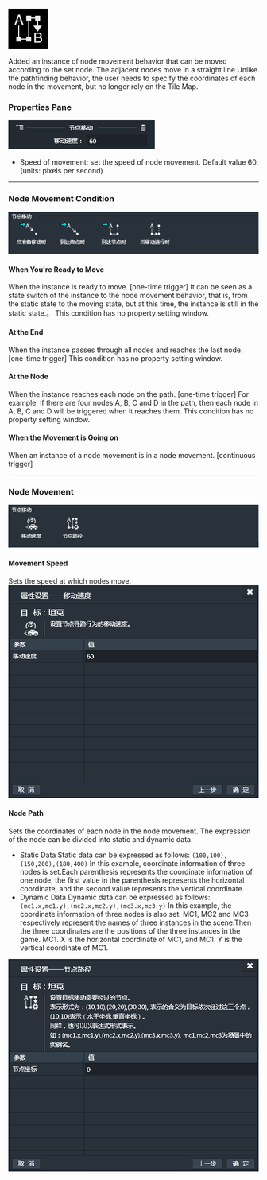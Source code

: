 ![](564d7b1eefdca.png)

Added an instance of node movement behavior that can be moved according to the set node. The adjacent nodes move in a straight line.Unlike the pathfinding behavior, the user needs to specify the coordinates of each node in the movement, but no longer rely on the Tile Map.

### Properties Pane
![](564d7b1ec7391.png)
- Speed of movement: set the speed of node movement. Default value 60. (units: pixels per second)

------------


### Node Movement Condition
![](564d7b1ee344c.png)
#### When You're Ready to Move
When the instance is ready to move. [one-time trigger]
It can be seen as a state switch of the instance to the node movement behavior, that is, from the static state to the moving state, but at this time, the instance is still in the static state.。
This condition has no property setting window.

#### At the End
When the instance passes through all nodes and reaches the last node. [one-time trigger]
This condition has no property setting window.

#### At the Node
When the instance reaches each node on the path. [one-time trigger]
For example, if there are four nodes A, B, C and D in the path, then each node in A, B, C and D will be triggered when it reaches them.
This condition has no property setting window.

#### When the Movement is Going on
When an instance of a node movement is in a node movement. [continuous trigger]

------------


### Node Movement
![](564d7b1e510cb.png)
#### Movement Speed
Sets the speed at which nodes move.
![](564d7b1ebe5f7.png)

#### Node Path
Sets the coordinates of each node in the node movement.
The expression of the node can be divided into static and dynamic data.

- Static Data
Static data can be expressed as follows:
`(100,100),(150,200),(180,400)`
In this example, coordinate information of three nodes is set.Each parenthesis represents the coordinate information of one node, the first value in the parenthesis represents the horizontal coordinate, and the second value represents the vertical coordinate.
- Dynamic Data
Dynamic data can be expressed as follows:
`(mc1.x,mc1.y),(mc2.x,mc2.y),(mc3.x,mc3.y)`
In this example, the coordinate information of three nodes is also set. MC1, MC2 and MC3 respectively represent the names of three instances in the scene.Then the three coordinates are the positions of the three instances in the game. MC1. X is the horizontal coordinate of MC1, and MC1. Y is the vertical coordinate of MC1.

![](564d7c4043ee1.png)

